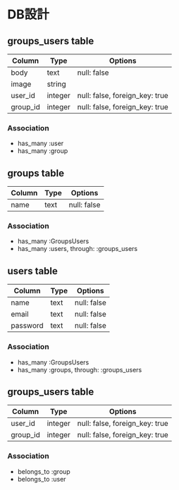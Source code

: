 
# DB設計

## groups_users table

|Column|Type|Options|
|------|----|-------|
|body|text|null: false|
|image|string||
|user_id|integer|null: false, foreign_key: true|
|group_id|integer|null: false, foreign_key: true|

### Association
- has_many :user
- has_many :group

## groups table

|Column|Type|Options|
|------|----|-------|
|name|text|null: false|

### Association
- has_many :GroupsUsers
- has_many :users, through: :groups_users

## users table

|Column|Type|Options|
|------|----|-------|
|name|text|null: false|
|email|text|null: false|
|password|text|null: false|

### Association
- has_many :GroupsUsers
- has_many :groups, through: :groups_users

## groups_users table

|Column|Type|Options|
|------|----|-------|
|user_id|integer|null: false, foreign_key: true|
|group_id|integer|null: false, foreign_key: true|

### Association
- belongs_to :group
- belongs_to :user

<!-- # README

This README would normally document whatever steps are necessary to get the
application up and running.

Things you may want to cover:

* Ruby version

* System dependencies

* Configuration

* Database creation

* Database initialization

* How to run the test suite

* Services (job queues, cache servers, search engines, etc.)

* Deployment instructions

* ... -->
